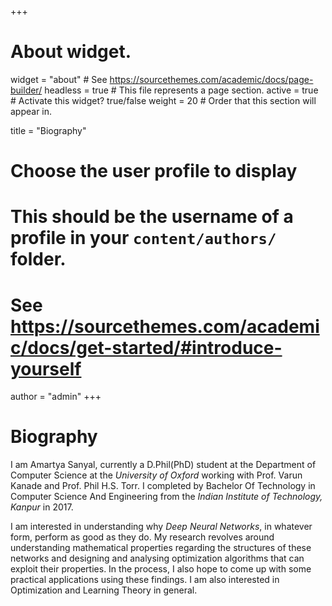 +++
# About widget.
widget = "about"  # See https://sourcethemes.com/academic/docs/page-builder/
headless = true  # This file represents a page section.
active = true  # Activate this widget? true/false
weight = 20  # Order that this section will appear in.

title = "Biography"

# Choose the user profile to display
# This should be the username of a profile in your `content/authors/` folder.
# See https://sourcethemes.com/academic/docs/get-started/#introduce-yourself
author = "admin"
+++

# Biography

I am Amartya Sanyal, currently a D.Phil(PhD) student at the Department of Computer Science at the *University of Oxford* working with Prof. Varun Kanade and Prof. Phil H.S. Torr. I completed by Bachelor Of Technology in Computer Science And Engineering from the *Indian Institute of Technology, Kanpur* in 2017.

I am interested in understanding why _Deep Neural Networks_, in whatever form, perform as good as they do. My research revolves around understanding mathematical properties regarding the structures of these networks and designing and analysing optimization algorithms that can exploit their properties. In the process, I also hope to come up with some practical applications using these findings. I am also interested in Optimization and Learning Theory in general.